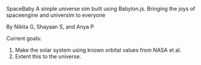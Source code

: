 SpaceBaby
A simple universe sim built using Babylon.js. 
Bringing the joys of spaceengine and universim
to everyone

By Nikita G, Shayaan S, and Anya P

Current goals:
1. Make the solar system using known orbital values
from NASA et al. 
2. Extent this to the universe. 
